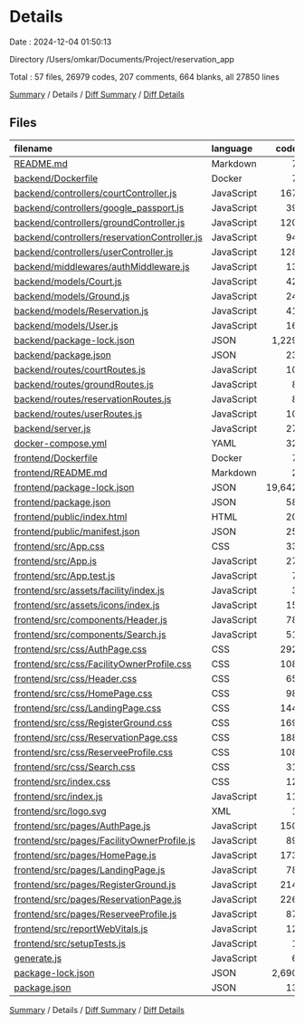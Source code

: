 # Details

Date : 2024-12-04 01:50:13

Directory /Users/omkar/Documents/Project/reservation_app

Total : 57 files,  26979 codes, 207 comments, 664 blanks, all 27850 lines

[Summary](results.md) / Details / [Diff Summary](diff.md) / [Diff Details](diff-details.md)

## Files
| filename | language | code | comment | blank | total |
| :--- | :--- | ---: | ---: | ---: | ---: |
| [README.md](/README.md) | Markdown | 7 | 0 | 2 | 9 |
| [backend/Dockerfile](/backend/Dockerfile) | Docker | 7 | 2 | 6 | 15 |
| [backend/controllers/courtController.js](/backend/controllers/courtController.js) | JavaScript | 167 | 16 | 50 | 233 |
| [backend/controllers/google_passport.js](/backend/controllers/google_passport.js) | JavaScript | 39 | 2 | 6 | 47 |
| [backend/controllers/groundController.js](/backend/controllers/groundController.js) | JavaScript | 120 | 15 | 23 | 158 |
| [backend/controllers/reservationController.js](/backend/controllers/reservationController.js) | JavaScript | 94 | 11 | 31 | 136 |
| [backend/controllers/userController.js](/backend/controllers/userController.js) | JavaScript | 128 | 19 | 36 | 183 |
| [backend/middlewares/authMiddleware.js](/backend/middlewares/authMiddleware.js) | JavaScript | 13 | 1 | 6 | 20 |
| [backend/models/Court.js](/backend/models/Court.js) | JavaScript | 42 | 1 | 3 | 46 |
| [backend/models/Ground.js](/backend/models/Ground.js) | JavaScript | 24 | 0 | 3 | 27 |
| [backend/models/Reservation.js](/backend/models/Reservation.js) | JavaScript | 41 | 1 | 3 | 45 |
| [backend/models/User.js](/backend/models/User.js) | JavaScript | 16 | 0 | 3 | 19 |
| [backend/package-lock.json](/backend/package-lock.json) | JSON | 1,229 | 0 | 1 | 1,230 |
| [backend/package.json](/backend/package.json) | JSON | 23 | 0 | 1 | 24 |
| [backend/routes/courtRoutes.js](/backend/routes/courtRoutes.js) | JavaScript | 10 | 1 | 3 | 14 |
| [backend/routes/groundRoutes.js](/backend/routes/groundRoutes.js) | JavaScript | 8 | 4 | 7 | 19 |
| [backend/routes/reservationRoutes.js](/backend/routes/reservationRoutes.js) | JavaScript | 8 | 4 | 5 | 17 |
| [backend/routes/userRoutes.js](/backend/routes/userRoutes.js) | JavaScript | 10 | 4 | 8 | 22 |
| [backend/server.js](/backend/server.js) | JavaScript | 27 | 4 | 10 | 41 |
| [docker-compose.yml](/docker-compose.yml) | YAML | 32 | 0 | 6 | 38 |
| [frontend/Dockerfile](/frontend/Dockerfile) | Docker | 7 | 2 | 8 | 17 |
| [frontend/README.md](/frontend/README.md) | Markdown | 2 | 0 | 1 | 3 |
| [frontend/package-lock.json](/frontend/package-lock.json) | JSON | 19,642 | 0 | 1 | 19,643 |
| [frontend/package.json](/frontend/package.json) | JSON | 58 | 0 | 1 | 59 |
| [frontend/public/index.html](/frontend/public/index.html) | HTML | 20 | 23 | 1 | 44 |
| [frontend/public/manifest.json](/frontend/public/manifest.json) | JSON | 25 | 0 | 1 | 26 |
| [frontend/src/App.css](/frontend/src/App.css) | CSS | 33 | 0 | 6 | 39 |
| [frontend/src/App.js](/frontend/src/App.js) | JavaScript | 27 | 0 | 6 | 33 |
| [frontend/src/App.test.js](/frontend/src/App.test.js) | JavaScript | 7 | 0 | 2 | 9 |
| [frontend/src/assets/facility/index.js](/frontend/src/assets/facility/index.js) | JavaScript | 3 | 1 | 1 | 5 |
| [frontend/src/assets/icons/index.js](/frontend/src/assets/icons/index.js) | JavaScript | 15 | 3 | 5 | 23 |
| [frontend/src/components/Header.js](/frontend/src/components/Header.js) | JavaScript | 78 | 1 | 12 | 91 |
| [frontend/src/components/Search.js](/frontend/src/components/Search.js) | JavaScript | 51 | 0 | 7 | 58 |
| [frontend/src/css/AuthPage.css](/frontend/src/css/AuthPage.css) | CSS | 292 | 2 | 51 | 345 |
| [frontend/src/css/FacilityOwnerProfile.css](/frontend/src/css/FacilityOwnerProfile.css) | CSS | 108 | 12 | 19 | 139 |
| [frontend/src/css/Header.css](/frontend/src/css/Header.css) | CSS | 65 | 6 | 16 | 87 |
| [frontend/src/css/HomePage.css](/frontend/src/css/HomePage.css) | CSS | 98 | 1 | 15 | 114 |
| [frontend/src/css/LandingPage.css](/frontend/src/css/LandingPage.css) | CSS | 144 | 10 | 32 | 186 |
| [frontend/src/css/RegisterGround.css](/frontend/src/css/RegisterGround.css) | CSS | 169 | 2 | 30 | 201 |
| [frontend/src/css/ReservationPage.css](/frontend/src/css/ReservationPage.css) | CSS | 188 | 12 | 38 | 238 |
| [frontend/src/css/ReserveeProfile.css](/frontend/src/css/ReserveeProfile.css) | CSS | 108 | 13 | 21 | 142 |
| [frontend/src/css/Search.css](/frontend/src/css/Search.css) | CSS | 31 | 0 | 4 | 35 |
| [frontend/src/index.css](/frontend/src/index.css) | CSS | 12 | 0 | 2 | 14 |
| [frontend/src/index.js](/frontend/src/index.js) | JavaScript | 11 | 0 | 2 | 13 |
| [frontend/src/logo.svg](/frontend/src/logo.svg) | XML | 1 | 0 | 0 | 1 |
| [frontend/src/pages/AuthPage.js](/frontend/src/pages/AuthPage.js) | JavaScript | 150 | 8 | 20 | 178 |
| [frontend/src/pages/FacilityOwnerProfile.js](/frontend/src/pages/FacilityOwnerProfile.js) | JavaScript | 89 | 2 | 17 | 108 |
| [frontend/src/pages/HomePage.js](/frontend/src/pages/HomePage.js) | JavaScript | 173 | 6 | 30 | 209 |
| [frontend/src/pages/LandingPage.js](/frontend/src/pages/LandingPage.js) | JavaScript | 78 | 0 | 13 | 91 |
| [frontend/src/pages/RegisterGround.js](/frontend/src/pages/RegisterGround.js) | JavaScript | 214 | 2 | 36 | 252 |
| [frontend/src/pages/ReservationPage.js](/frontend/src/pages/ReservationPage.js) | JavaScript | 226 | 11 | 33 | 270 |
| [frontend/src/pages/ReserveeProfile.js](/frontend/src/pages/ReserveeProfile.js) | JavaScript | 87 | 1 | 13 | 101 |
| [frontend/src/reportWebVitals.js](/frontend/src/reportWebVitals.js) | JavaScript | 12 | 0 | 2 | 14 |
| [frontend/src/setupTests.js](/frontend/src/setupTests.js) | JavaScript | 1 | 4 | 1 | 6 |
| [generate.js](/generate.js) | JavaScript | 6 | 0 | 2 | 8 |
| [package-lock.json](/package-lock.json) | JSON | 2,690 | 0 | 1 | 2,691 |
| [package.json](/package.json) | JSON | 13 | 0 | 1 | 14 |

[Summary](results.md) / Details / [Diff Summary](diff.md) / [Diff Details](diff-details.md)